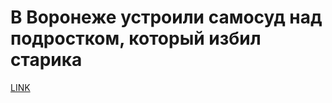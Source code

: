 # В Воронеже устроили самосуд над подростком, который избил старика 



[LINK](https://varlamov.ru/3358525.html)